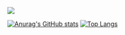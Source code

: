 
![](https://komarev.com/ghpvc/?username=waynemorphic)

[![Anurag's GitHub stats](https://github-readme-stats.vercel.app/api?username=waynemorphic&show_icons=true&theme=merko)](https://github.com/anuraghazra/github-readme-stats) [![Top Langs](https://github-readme-stats.vercel.app/api/top-langs/?username=waynemorphic&show_icons=true&theme=merko)](https://github.com/anuraghazra/github-readme-stats)
<!---
waynemorphic/waynemorphic is a ✨ special ✨ repository because its `README.md` (this file) appears on your GitHub profile.
You can click the Preview link to take a look at your changes.
--->
